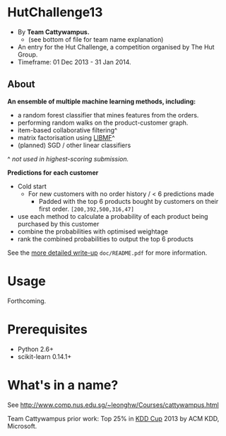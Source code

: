 HutChallenge13
==============
* By **Team Cattywampus.**
    * (see bottom of file for team name explanation)
* An entry for the Hut Challenge, a competition organised by The Hut Group.
* Timeframe: 01 Dec 2013 - 31 Jan 2014.

About
-----
**An ensemble of multiple machine learning methods, including:**
* a random forest classifier that mines features from the orders.
* performing random walks on the product-customer graph.
* item-based collaborative filtering^
* matrix factorisation using [LIBMF]^
* (planned) SGD / other linear classifiers

^ _not used in highest-scoring submission._

**Predictions for each customer**
* Cold start
    * For new customers with no order history / < 6 predictions made
        * Padded with the top 6 products bought by customers on their first order. `[200,392,500,316,47]`
* use each method to calculate a probability of each product being purchased by this customer
* combine the probabilities with optimised weightage
* rank the combined probabilities to output the top 6 products

See the [more detailed write-up](doc/README.pdf?raw=true) `doc/README.pdf` for more information.

Usage
=====
Forthcoming.

Prerequisites
=============
* Python 2.6+
* scikit-learn 0.14.1+

What's in a name?
=================
See http://www.comp.nus.edu.sg/~leonghw/Courses/cattywampus.html

Team Cattywampus prior work: Top 25% in [KDD Cup] 2013 by ACM KDD, Microsoft.

[KDD Cup]:https://github.com/wonglkd/KDDCup13Track2/
[LIBMF]:http://www.csie.ntu.edu.tw/~cjlin/libmf/

